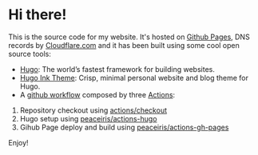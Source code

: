 # Hi there!

This is the source code for my website. It's hosted on [Github Pages](https://pages.github.com/), DNS records by [Cloudflare.com](https://www.cloudflare.com/) and it has been built using some cool open source tools:

* [Hugo](https://github.com/gohugoio/hugo): The world’s fastest framework for building websites.
* [Hugo Ink Theme](https://github.com/knadh/hugo-ink): Crisp, minimal personal website and blog theme for Hugo.
* A [github workflow](https://github.com/matagus/matagus.github.io/blob/master/.github/workflows/gh-pages.yml) composed by three [Actions](https://github.com/features/actions):
 1. Repository checkout using [actions/checkout](https://github.com/actions/checkout)
 2. Hugo setup using [peaceiris/actions-hugo](https://github.com/peaceiris/actions-hugo)
 3. Gihub Page deploy and build using [peaceiris/actions-gh-pages](https://github.com/peaceiris/actions-gh-pages)

Enjoy!
